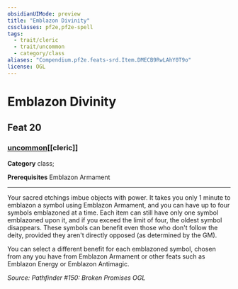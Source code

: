 ```yaml
---
obsidianUIMode: preview
title: "Emblazon Divinity"
cssclasses: pf2e,pf2e-spell
tags:
  - trait/cleric
  - trait/uncommon
  - category/class
aliases: "Compendium.pf2e.feats-srd.Item.DMECB9RwLAhY0T9o"
license: OGL
---
```

# Emblazon Divinity
## Feat 20
### [uncommon](uncommon "Uncommon Rarity Trait")[[cleric]]

**Category** class; 



**Prerequisites** Emblazon Armament
* * *
Your sacred etchings imbue objects with power. It takes you only 1 minute to emblazon a symbol using Emblazon Armament, and you can have up to four symbols emblazoned at a time. Each item can still have only one symbol emblazoned upon it, and if you exceed the limit of four, the oldest symbol disappears. These symbols can benefit even those who don't follow the deity, provided they aren't directly opposed (as determined by the GM).

You can select a different benefit for each emblazoned symbol, chosen from any you have from Emblazon Armament or other feats such as Emblazon Energy or Emblazon Antimagic.

*Source: Pathfinder #150: Broken Promises*
*OGL*